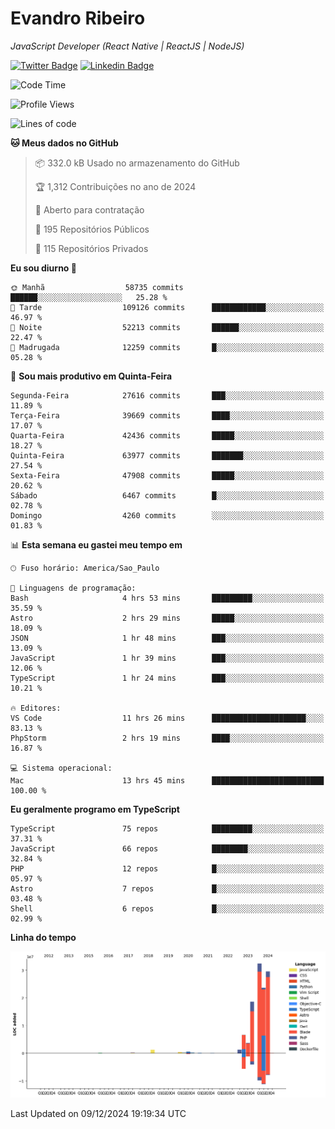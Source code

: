 # Evandro **Ribeiro**

*JavaScript Developer (React Native | ReactJS | NodeJS)*

[![Twitter Badge](https://img.shields.io/badge/-@ribeiroevandro-201B2D?style=flat-square&labelColor=201B2D&logo=twitter&logoColor=white&link=https://twitter.com/ribeiroevandro)](https://twitter.com/ribeiroevandro) 
[![Linkedin Badge](https://img.shields.io/badge/-Evandro%20Ribeiro-201B2D?style=flat-square&logo=Linkedin&logoColor=white&link=https://www.linkedin.com/in/ribeiroevandro)](https://www.linkedin.com/in/ribeiroevandro) 


<!--START_SECTION:waka-->
![Code Time](http://img.shields.io/badge/Code%20Time-4%2C201%20hrs%205%20mins-blue)

![Profile Views](http://img.shields.io/badge/Visualizac%C3%B5es%20do%20perfil-0-blue)

![Lines of code](https://img.shields.io/badge/Desde%20o%20Hello%20World%20eu%20escrevi-119.2%20million%20linhas%20de%20c%C3%B3digo-blue)

**🐱 Meus dados no GitHub** 

> 📦 332.0 kB Usado no armazenamento do GitHub 
 > 
> 🏆 1,312 Contribuições no ano de 2024
 > 
> 💼 Aberto para contratação
 > 
> 📜 195 Repositórios Públicos 
 > 
> 🔑 115 Repositórios Privados 
 > 
**Eu sou diurno 🐤** 

```text
🌞 Manhã                  58735 commits       ██████░░░░░░░░░░░░░░░░░░░   25.28 % 
🌆 Tarde                  109126 commits      ████████████░░░░░░░░░░░░░   46.97 % 
🌃 Noite                  52213 commits       ██████░░░░░░░░░░░░░░░░░░░   22.47 % 
🌙 Madrugada              12259 commits       █░░░░░░░░░░░░░░░░░░░░░░░░   05.28 % 
```
📅 **Sou mais produtivo em Quinta-Feira** 

```text
Segunda-Feira            27616 commits       ███░░░░░░░░░░░░░░░░░░░░░░   11.89 % 
Terça-Feira              39669 commits       ████░░░░░░░░░░░░░░░░░░░░░   17.07 % 
Quarta-Feira             42436 commits       █████░░░░░░░░░░░░░░░░░░░░   18.27 % 
Quinta-Feira             63977 commits       ███████░░░░░░░░░░░░░░░░░░   27.54 % 
Sexta-Feira              47908 commits       █████░░░░░░░░░░░░░░░░░░░░   20.62 % 
Sábado                   6467 commits        █░░░░░░░░░░░░░░░░░░░░░░░░   02.78 % 
Domingo                  4260 commits        ░░░░░░░░░░░░░░░░░░░░░░░░░   01.83 % 
```


📊 **Esta semana eu gastei meu tempo em** 

```text
🕑︎ Fuso horário: America/Sao_Paulo

💬 Linguagens de programação: 
Bash                     4 hrs 53 mins       █████████░░░░░░░░░░░░░░░░   35.59 % 
Astro                    2 hrs 29 mins       █████░░░░░░░░░░░░░░░░░░░░   18.09 % 
JSON                     1 hr 48 mins        ███░░░░░░░░░░░░░░░░░░░░░░   13.09 % 
JavaScript               1 hr 39 mins        ███░░░░░░░░░░░░░░░░░░░░░░   12.06 % 
TypeScript               1 hr 24 mins        ███░░░░░░░░░░░░░░░░░░░░░░   10.21 % 

🔥 Editores: 
VS Code                  11 hrs 26 mins      █████████████████████░░░░   83.13 % 
PhpStorm                 2 hrs 19 mins       ████░░░░░░░░░░░░░░░░░░░░░   16.87 % 

💻 Sistema operacional: 
Mac                      13 hrs 45 mins      █████████████████████████   100.00 % 
```

**Eu geralmente programo em TypeScript** 

```text
TypeScript               75 repos            █████████░░░░░░░░░░░░░░░░   37.31 % 
JavaScript               66 repos            ████████░░░░░░░░░░░░░░░░░   32.84 % 
PHP                      12 repos            █░░░░░░░░░░░░░░░░░░░░░░░░   05.97 % 
Astro                    7 repos             █░░░░░░░░░░░░░░░░░░░░░░░░   03.48 % 
Shell                    6 repos             █░░░░░░░░░░░░░░░░░░░░░░░░   02.99 % 
```



**Linha do tempo**

![Lines of Code chart](https://raw.githubusercontent.com/ribeiroevandro/ribeiroevandro/main/assets/bar_graph.png)


 Last Updated on 09/12/2024 19:19:34 UTC
<!--END_SECTION:waka-->
